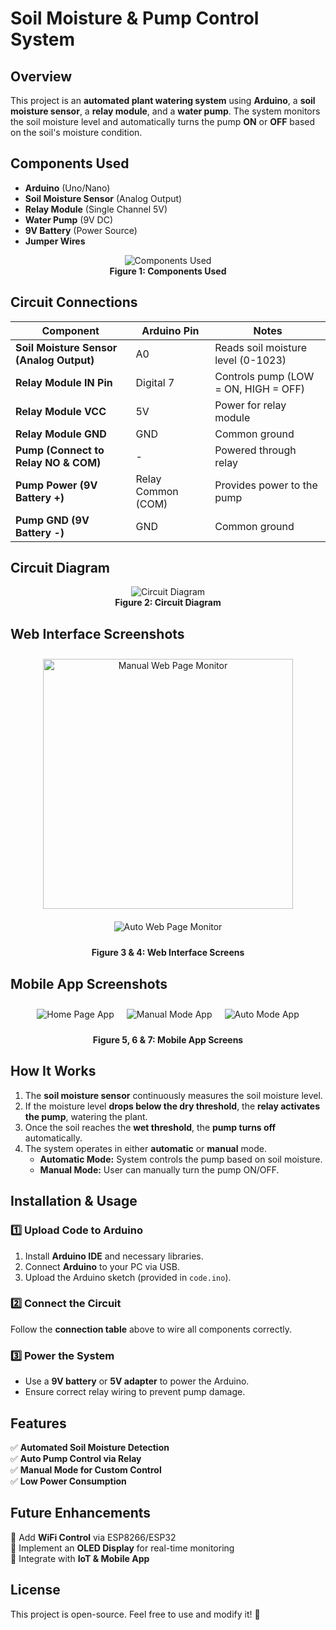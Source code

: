 # Soil Moisture & Pump Control System

## Overview

This project is an **automated plant watering system** using **Arduino**, a **soil moisture sensor**, a **relay module**, and a **water pump**. The system monitors the soil moisture level and automatically turns the pump **ON** or **OFF** based on the soil's moisture condition.

## Components Used

- **Arduino** (Uno/Nano)
- **Soil Moisture Sensor** (Analog Output)
- **Relay Module** (Single Channel 5V)
- **Water Pump** (9V DC)
- **9V Battery** (Power Source)
- **Jumper Wires**

<div align="center">
  <img src="screenshots/components.png" alt="Components Used" style="max-width: 400; height: auto;">
  <br><b>Figure 1: Components Used</b>
</div>

## Circuit Connections

| Component                                | Arduino Pin        | Notes                                |
| ---------------------------------------- | ------------------ | ------------------------------------ |
| **Soil Moisture Sensor (Analog Output)** | A0                 | Reads soil moisture level (0-1023)   |
| **Relay Module IN Pin**                  | Digital 7          | Controls pump (LOW = ON, HIGH = OFF) |
| **Relay Module VCC**                     | 5V                 | Power for relay module               |
| **Relay Module GND**                     | GND                | Common ground                        |
| **Pump (Connect to Relay NO & COM)**     | -                  | Powered through relay                |
| **Pump Power (9V Battery +)**            | Relay Common (COM) | Provides power to the pump           |
| **Pump GND (9V Battery -)**              | GND                | Common ground                        |

## Circuit Diagram

<div align="center">
  <img src="screenshots/connection.png" alt="Circuit Diagram" style="max-width: 400; height: auto;">
  <br><b>Figure 2: Circuit Diagram</b>
</div>

## Web Interface Screenshots

<div align="center" style="display: flex; flex-wrap: wrap; justify-content: center;">
  <img src="screenshots/manual_web_page_monitor.png" alt="Manual Web Page Monitor" style="width: 400; height: auto; margin: 10px;">
  <img src="screenshots/auto_web_page_monitor.png" alt="Auto Web Page Monitor" style="max-width: 400; height: auto; margin: 10px;">
</div>
<p align="center"><b>Figure 3 & 4: Web Interface Screens</b></p>

## Mobile App Screenshots

<div align="center" style="display: flex; flex-wrap: wrap; justify-content: center;">
  <img src="screenshots/home_page_app.jpg" alt="Home Page App" style="max-width: 300; height: auto; margin: 10px;">
  <img src="screenshots/manual_page_app.jpg" alt="Manual Mode App" style="max-width: 300; height: auto; margin: 10px;">
  <img src="screenshots/auto_page_app.jpg" alt="Auto Mode App" style="max-width: 300; height: auto; margin: 10px;">
</div>
<p align="center"><b>Figure 5, 6 & 7: Mobile App Screens</b></p>

## How It Works

1. The **soil moisture sensor** continuously measures the soil moisture level.
2. If the moisture level **drops below the dry threshold**, the **relay activates the pump**, watering the plant.
3. Once the soil reaches the **wet threshold**, the **pump turns off** automatically.
4. The system operates in either **automatic** or **manual** mode.
   - **Automatic Mode:** System controls the pump based on soil moisture.
   - **Manual Mode:** User can manually turn the pump ON/OFF.

## Installation & Usage

### 1️⃣ Upload Code to Arduino

1. Install **Arduino IDE** and necessary libraries.
2. Connect **Arduino** to your PC via USB.
3. Upload the Arduino sketch (provided in `code.ino`).

### 2️⃣ Connect the Circuit

Follow the **connection table** above to wire all components correctly.

### 3️⃣ Power the System

- Use a **9V battery** or **5V adapter** to power the Arduino.
- Ensure correct relay wiring to prevent pump damage.

## Features

✅ **Automated Soil Moisture Detection**  
✅ **Auto Pump Control via Relay**  
✅ **Manual Mode for Custom Control**  
✅ **Low Power Consumption**

## Future Enhancements

🔹 Add **WiFi Control** via ESP8266/ESP32  
🔹 Implement an **OLED Display** for real-time monitoring  
🔹 Integrate with **IoT & Mobile App**

## License

This project is open-source. Feel free to use and modify it! 🚀
